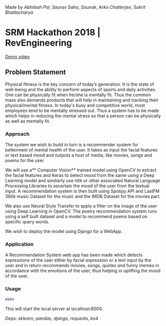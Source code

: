 Made by _Abhilash Pal_, _Saurav Saha_, _Sounak_, _Arko Chatterjee_, _Sukrit Bhattacharya_
# SRM Hackathon 2018 | RevEngineering

[Demo video](https://www.youtube.com/watch?v=aZzxZA_KfXY&feature=youtu.be)<br>

## Problem Statement

Physical fitness is the key concern of today’s generation. It is the state of well-being and the ability to perform aspects of sports and daily activities. One can be physically fit when he/she is mentally fit. Thus the common mass also demands products that will help in maintaining and tracking their physical/mental fitness. In today's busy and competitive world, most employees tend to be mentally stressed out. Thus a system has to be made which helps in reducing the mental stress so that a person can be physically as well as mentally fit.

### Approach

The system we wish to build in turn is a recommender system for betterment of mental health of the user. It takes as input the facial features or text based mood and outputs a host of media, like movies, songs and poems for the user.

We will use a** Computer Vision** trained model using OpenCV to extract the facial features and Keras to detect mood from the same using a Deep Learning model and similiarly use nltk or other associated Natural Language Processing Libraries to ascertain the mood of the user from the textual input. A recommendation system is then built using Spotipy API and LastFM 360k music Dataset for the music and the IMDB Dataset for the movies part.

We also use Neural Style Transfer to apply a filter on the image of the user using Deep Learning in OpenCV. The poetry recommendation system runs using a self built dataset and a model to recommend poems based on specific query words.

We wish to deploy the model using Django for a WebApp. 

### Application

A Recommendation System web app has been made which detects expressions of the user either by facial expression or a text input by the user and in return recommends movies, songs, quotes and funny memes in accordance with the emotions of the user, thus helping in uplifting the mood of the user.

### Usage

```bash
make
```

This will start the local server at localhost:8000.

_*Deps*: sklearn, pandas, django, requests, bs4_


